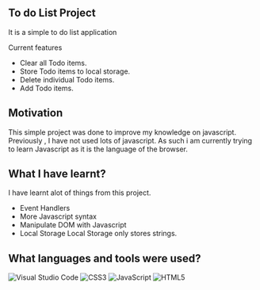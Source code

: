 ## To do List Project
It is a simple to do list application

Current features
- Clear all Todo items.
- Store Todo items to local storage.
- Delete individual Todo items.
- Add Todo items.

## Motivation
This simple project was done to improve my knowledge on javascript. Previously , I have not used lots of javascript. As such i am currently trying to learn Javascript as it is the language of the browser.

## What I have learnt?
I have learnt alot of things from this project.
- Event Handlers
- More Javascript syntax
- Manipulate DOM with Javascript
- Local Storage
Local Storage only stores strings.

## What languages and tools were used?
![Visual Studio Code](https://img.shields.io/badge/Visual%20Studio%20Code-0078d7.svg?style=for-the-badge&logo=visual-studio-code&logoColor=white)
![CSS3](https://img.shields.io/badge/css3-%231572B6.svg?style=for-the-badge&logo=css3&logoColor=white)
![JavaScript](https://img.shields.io/badge/javascript-%23323330.svg?style=for-the-badge&logo=javascript&logoColor=%23F7DF1E)
![HTML5](https://img.shields.io/badge/html5-%23E34F26.svg?style=for-the-badge&logo=html5&logoColor=white)
